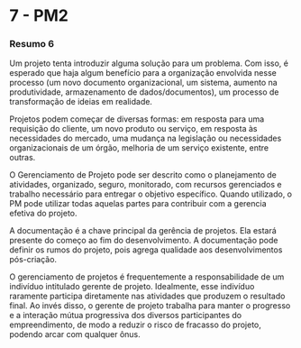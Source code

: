 # 7 - PM2

### Resumo 6

  Um projeto tenta introduzir alguma solução para um problema. Com isso, é esperado que haja algum benefício para a organização envolvida nesse processo (um novo documento organizacional, um sistema, aumento na produtividade, armazenamento de dados/documentos), um processo de transformação de ideias em realidade.
  
  Projetos podem começar de diversas formas: em resposta para uma requisição do cliente, um novo produto ou serviço, em resposta às necessidades do mercado, uma mudança na legislação ou necessidades organizacionais de um órgão, melhoria de um serviço existente, entre outras.
  
  O Gerenciamento de Projeto pode ser descrito como o planejamento de atividades, organizado, seguro, monitorado, com recursos gerenciados e trabalho necessário para entregar o objetivo específico. Quando utilizado, o PM pode utilizar todas aquelas partes para contribuir com a gerencia efetiva do projeto.
  
  A documentação é a chave principal da gerência de projetos. Ela estará presente do começo ao  fim do desenvolvimento. A documentação pode definir os rumos do projeto, pois agrega qualidade aos desenvolvimentos pós-criação.
  
  O gerenciamento de projetos é frequentemente a responsabilidade de um indivíduo intitulado gerente de projeto. Idealmente, esse indivíduo raramente participa diretamente nas atividades que produzem o resultado final. Ao invés disso, o gerente de projeto trabalha para manter o progresso e a interação mútua progressiva dos diversos participantes do empreendimento, de modo a reduzir o risco de fracasso do projeto, podendo arcar com qualquer ônus.
